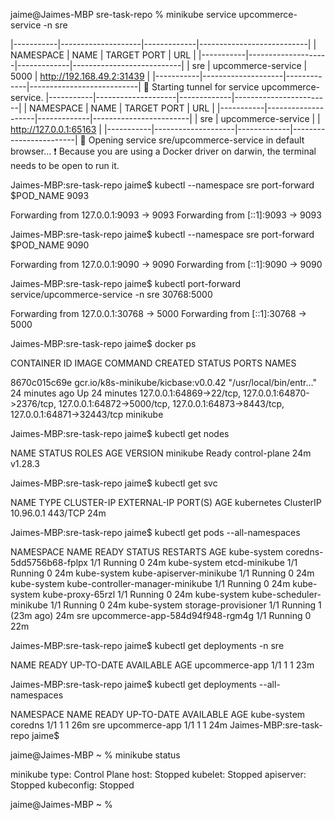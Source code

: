 jaime@Jaimes-MBP sre-task-repo % minikube service upcommerce-service -n sre  

|-----------|--------------------|-------------|---------------------------|
| NAMESPACE |        NAME        | TARGET PORT |            URL            |
|-----------|--------------------|-------------|---------------------------|
| sre       | upcommerce-service |        5000 | http://192.168.49.2:31439 |
|-----------|--------------------|-------------|---------------------------|
🏃  Starting tunnel for service upcommerce-service.
|-----------|--------------------|-------------|------------------------|
| NAMESPACE |        NAME        | TARGET PORT |          URL           |
|-----------|--------------------|-------------|------------------------|
| sre       | upcommerce-service |             | http://127.0.0.1:65163 |
|-----------|--------------------|-------------|------------------------|
🎉  Opening service sre/upcommerce-service in default browser...
❗  Because you are using a Docker driver on darwin, the terminal needs to be open to run it.


Jaimes-MBP:sre-task-repo jaime$ kubectl --namespace sre port-forward $POD_NAME 9093

Forwarding from 127.0.0.1:9093 -> 9093
Forwarding from [::1]:9093 -> 9093

Jaimes-MBP:sre-task-repo jaime$ kubectl --namespace sre port-forward $POD_NAME 9090

Forwarding from 127.0.0.1:9090 -> 9090
Forwarding from [::1]:9090 -> 9090

Jaimes-MBP:sre-task-repo jaime$ kubectl port-forward service/upcommerce-service -n sre 30768:5000

Forwarding from 127.0.0.1:30768 -> 5000
Forwarding from [::1]:30768 -> 5000

Jaimes-MBP:sre-task-repo jaime$ docker ps

CONTAINER ID   IMAGE                                 COMMAND                  CREATED          STATUS          PORTS                                                                                                                                  NAMES

8670c015c69e   gcr.io/k8s-minikube/kicbase:v0.0.42   "/usr/local/bin/entr…"   24 minutes ago   Up 24 minutes   127.0.0.1:64869->22/tcp, 127.0.0.1:64870->2376/tcp, 127.0.0.1:64872->5000/tcp, 127.0.0.1:64873->8443/tcp, 127.0.0.1:64871->32443/tcp   minikube

Jaimes-MBP:sre-task-repo jaime$ kubectl get nodes

NAME       STATUS   ROLES           AGE   VERSION
minikube   Ready    control-plane   24m   v1.28.3

Jaimes-MBP:sre-task-repo jaime$ kubectl get svc

NAME         TYPE        CLUSTER-IP   EXTERNAL-IP   PORT(S)   AGE
kubernetes   ClusterIP   10.96.0.1    <none>        443/TCP   24m

Jaimes-MBP:sre-task-repo jaime$ kubectl get pods --all-namespaces

NAMESPACE     NAME                               READY   STATUS    RESTARTS      AGE
kube-system   coredns-5dd5756b68-fplpx           1/1     Running   0             24m
kube-system   etcd-minikube                      1/1     Running   0             24m
kube-system   kube-apiserver-minikube            1/1     Running   0             24m
kube-system   kube-controller-manager-minikube   1/1     Running   0             24m
kube-system   kube-proxy-65rzl                   1/1     Running   0             24m
kube-system   kube-scheduler-minikube            1/1     Running   0             24m
kube-system   storage-provisioner                1/1     Running   1 (23m ago)   24m
sre           upcommerce-app-584d94f948-rgm4g    1/1     Running   0             22m

Jaimes-MBP:sre-task-repo jaime$ kubectl get deployments -n sre

NAME             READY   UP-TO-DATE   AVAILABLE   AGE
upcommerce-app   1/1     1            1           23m

Jaimes-MBP:sre-task-repo jaime$ kubectl get deployments --all-namespaces

NAMESPACE     NAME             READY   UP-TO-DATE   AVAILABLE   AGE
kube-system   coredns          1/1     1            1           26m
sre           upcommerce-app   1/1     1            1           24m
Jaimes-MBP:sre-task-repo jaime$ 

jaime@Jaimes-MBP ~ % minikube status

minikube
type: Control Plane
host: Stopped
kubelet: Stopped
apiserver: Stopped
kubeconfig: Stopped

jaime@Jaimes-MBP ~ % 
